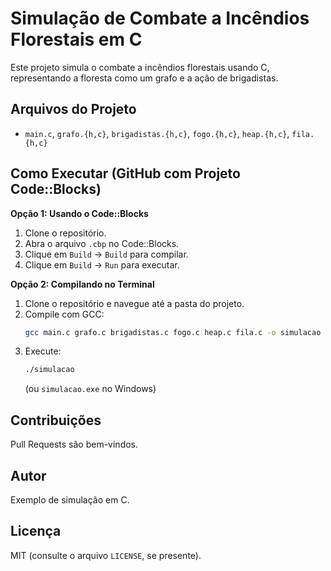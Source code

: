 # Simulação de Combate a Incêndios Florestais em C

Este projeto simula o combate a incêndios florestais usando C, representando a floresta como um grafo e a ação de brigadistas.

## Arquivos do Projeto

* `main.c`, `grafo.{h,c}`, `brigadistas.{h,c}`, `fogo.{h,c}`, `heap.{h,c}`, `fila.{h,c}`

## Como Executar (GitHub com Projeto Code::Blocks)

**Opção 1: Usando o Code::Blocks**

1.  Clone o repositório.
2.  Abra o arquivo `.cbp` no Code::Blocks.
3.  Clique em `Build` -> `Build` para compilar.
4.  Clique em `Build` -> `Run` para executar.

**Opção 2: Compilando no Terminal**

1.  Clone o repositório e navegue até a pasta do projeto.
2.  Compile com GCC:
    ```bash
    gcc main.c grafo.c brigadistas.c fogo.c heap.c fila.c -o simulacao
    ```
3.  Execute:
    ```bash
    ./simulacao
    ```
    (ou `simulacao.exe` no Windows)

## Contribuições

Pull Requests são bem-vindos.

## Autor

Exemplo de simulação em C.

## Licença

MIT (consulte o arquivo `LICENSE`, se presente).
